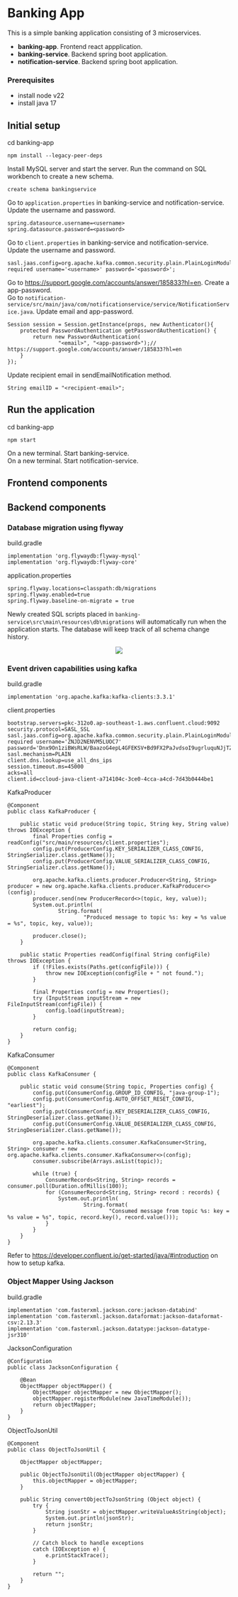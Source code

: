 # Banking App

This is a simple banking application consisting of 3 microservices.
- **banking-app**. Frontend react appplication.
- **banking-service**. Backend spring boot application.
- **notification-service**. Backend spring boot application.

### Prerequisites

- install node v22
- install java 17

## Initial setup

cd banking-app
```
npm install --legacy-peer-deps
```

Install MySQL server and start the server. Run the command on SQL workbench to create a new schema.
```
create schema bankingservice
```

Go to `application.properties` in banking-service and notification-service. Update the username and password.
```
spring.datasource.username=<username>
spring.datasource.password=<password>
```

Go to `client.properties` in banking-service and notification-service. Update the username and password.
```
sasl.jaas.config=org.apache.kafka.common.security.plain.PlainLoginModule required username='<username>' password='<password>';
```

Go to https://support.google.com/accounts/answer/185833?hl=en. Create a app-password. <br/>
Go to `notification-service/src/main/java/com/notificationservice/service/NotificationService.java`. Update email and app-password.
```
Session session = Session.getInstance(props, new Authenticator(){
    protected PasswordAuthentication getPasswordAuthentication() {
        return new PasswordAuthentication(
                "<email>", "<app-password>");// https://support.google.com/accounts/answer/185833?hl=en
    }
});
```
Update recipient email in sendEmailNotification method.
```
String emailID = "<recipient-email>";
```

## Run the application

cd banking-app
```
npm start
```

On a new terminal. Start banking-service. <br/>
On a new terminal. Start notification-service.

## Frontend components

## Backend components
### Database migration using flyway
build.gradle
```
implementation 'org.flywaydb:flyway-mysql'
implementation 'org.flywaydb:flyway-core'
```
application.properties
```
spring.flyway.locations=classpath:db/migrations
spring.flyway.enabled=true
spring.flyway.baseline-on-migrate = true
```
Newly created SQL scripts placed in `banking-service\src\main\resources\db\migrations` will automatically run when the application starts. The database will keep track of all schema change history. <br/>

<p align="center">
  <img src="https://github.com/user-attachments/assets/921ac27b-7515-439a-9125-cfbc48b0ec8a" />
</p>

### Event driven capabilities using kafka
build.gradle
```
implementation 'org.apache.kafka:kafka-clients:3.3.1'
```
client.properties
```
bootstrap.servers=pkc-312o0.ap-southeast-1.aws.confluent.cloud:9092
security.protocol=SASL_SSL
sasl.jaas.config=org.apache.kafka.common.security.plain.PlainLoginModule required username='ZNJD2NENVM5LUOC7' password='Dnx9On1ziBWsRLW/BaazoG4epL4GFEKSV+Bd9FX2PaJvdsoI9ugrluquNJjTZD5i';
sasl.mechanism=PLAIN
client.dns.lookup=use_all_dns_ips
session.timeout.ms=45000
acks=all
client.id=ccloud-java-client-a714104c-3ce0-4cca-a4cd-7d43b0444be1
```
KafkaProducer
```
@Component
public class KafkaProducer {

    public static void produce(String topic, String key, String value) throws IOException {
        final Properties config = readConfig("src/main/resources/client.properties");
        config.put(ProducerConfig.KEY_SERIALIZER_CLASS_CONFIG, StringSerializer.class.getName());
        config.put(ProducerConfig.VALUE_SERIALIZER_CLASS_CONFIG, StringSerializer.class.getName());

        org.apache.kafka.clients.producer.Producer<String, String> producer = new org.apache.kafka.clients.producer.KafkaProducer<>(config);
        producer.send(new ProducerRecord<>(topic, key, value));
        System.out.println(
                String.format(
                        "Produced message to topic %s: key = %s value = %s", topic, key, value));

        producer.close();
    }

    public static Properties readConfig(final String configFile) throws IOException {
        if (!Files.exists(Paths.get(configFile))) {
            throw new IOException(configFile + " not found.");
        }

        final Properties config = new Properties();
        try (InputStream inputStream = new FileInputStream(configFile)) {
            config.load(inputStream);
        }

        return config;
    }
}
```
KafkaConsumer
```
@Component
public class KafkaConsumer {

    public static void consume(String topic, Properties config) {
        config.put(ConsumerConfig.GROUP_ID_CONFIG, "java-group-1");
        config.put(ConsumerConfig.AUTO_OFFSET_RESET_CONFIG, "earliest");
        config.put(ConsumerConfig.KEY_DESERIALIZER_CLASS_CONFIG, StringDeserializer.class.getName());
        config.put(ConsumerConfig.VALUE_DESERIALIZER_CLASS_CONFIG, StringDeserializer.class.getName());

        org.apache.kafka.clients.consumer.KafkaConsumer<String, String> consumer = new org.apache.kafka.clients.consumer.KafkaConsumer<>(config);
        consumer.subscribe(Arrays.asList(topic));

        while (true) {
            ConsumerRecords<String, String> records = consumer.poll(Duration.ofMillis(100));
            for (ConsumerRecord<String, String> record : records) {
                System.out.println(
                        String.format(
                                "Consumed message from topic %s: key = %s value = %s", topic, record.key(), record.value()));
            }
        }
    }
}
```
Refer to https://developer.confluent.io/get-started/java/#introduction on how to setup kafka.

### Object Mapper Using Jackson
build.gradle
```
implementation 'com.fasterxml.jackson.core:jackson-databind'
implementation 'com.fasterxml.jackson.dataformat:jackson-dataformat-csv:2.13.3'
implementation 'com.fasterxml.jackson.datatype:jackson-datatype-jsr310'
```
JacksonConfiguration
```
@Configuration
public class JacksonConfiguration {

    @Bean
    ObjectMapper objectMapper() {
        ObjectMapper objectMapper = new ObjectMapper();
        objectMapper.registerModule(new JavaTimeModule());
        return objectMapper;
    }
}
```
ObjectToJsonUtil
```
@Component
public class ObjectToJsonUtil {

    ObjectMapper objectMapper;

    public ObjectToJsonUtil(ObjectMapper objectMapper) {
        this.objectMapper = objectMapper;
    }

    public String convertObjectToJsonString (Object object) {
        try {
            String jsonStr = objectMapper.writeValueAsString(object);
            System.out.println(jsonStr);
            return jsonStr;
        }

        // Catch block to handle exceptions
        catch (IOException e) {
            e.printStackTrace();
        }

        return "";
    }
}
```

